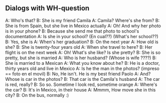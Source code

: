 ## Dialogs with WH-question

A: Who's that?
B: She is my friend Camila
A: Camila? Where's she from?
B: She is from Spain, but she live in Mexico actually
A: Oh! And why her photo is in your phone?
B: Because she send me that photo to school's documentation
A: Is she in your school? (En cual??) (What's her school??)
B: Yes, she is
A: When's her graduation?
B: On the next year
A: How old is she?
B: She is twenty-four years old
A: When she travel to here?
B: Her flight is on the next week
A: Oh! What's she like? Is she pretty?
B: She is so pretty, but she is married
A: Who is her husband? (Whose is wife ????)
B: She is married to a Mexican
A: What you know about he?
B: He is a doctor, thirty years old and live in Mexico
A: Is he the man in the photos? (impreso == foto en el movil)
B: No, He isn't. He is my best friend Paolo
A: And? Whose is car in the photos?
B: That car is the Camila's husband
A: The car is red, really?
B: So so. Sometime I look red, sometime orange
A: Where's the car?
B: It's in Mexico, in their house
A: Mmmm, How move she in this city?
B: On the bus, normally :)
